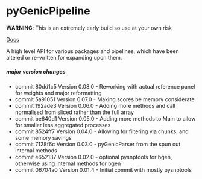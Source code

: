 # pyGenicPipeline

**WARNING**: This is an extremely early build so use at your own risk

[Docs](https://sbaker-dev.github.io/pyGenicPipeline/.)

A high level API for various packages and pipelines, which have been altered or re-written for expanding upon them. 

 

##### major version changes

* commit 80dd1c5 Version 0.08.0 - Reworking with actual reference panel for weights and major reformatting
* commit 5a91051 Version 0.07.0 - Making scores be memory considerate
* commit 192ade3 Version 0.06.0 - Adding more methods and call normalised from sliced rather than the full array
* commit be640d1 Version 0.05.0 - Adding more methods to Main to allow for smaller less aggregated processes
* commit 8524ff7 Version 0.04.0 - Allowing for filtering via chunks, and some memory savings
* commit 7128f6c Version 0.03.0 - pyGenicParser from the spun out internal methods 
* commit e652137 Version 0.02.0 - optional pysnptools for bgen, otherwise using internal methods for bgen
* commit 06704a0 Version 0.01.4 - Initial commit with mostly pysnptools
